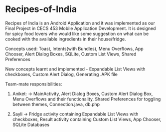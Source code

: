 # Recipes-of-India

Recipes of India is an Android Application and it was implemented as our Final Project in CECS 453 Mobile Application Development. It is designed for spicy food lovers who would like some suggestion on what can be cooked with the available ingredients in their house/fridge.

Concepts used: Toast, Intents(with Bundles), Menu Overflows, App Chooser, Alert Dialog Boxes, SQLite, Custom List Views, Shared Preferences

New concepts learnt and implemented - Expandable List Views with checkboxes, Custom Alert Dialog, Generating .APK file

Team-mate responsibilities:
1) Aniket:
  -> MainActivity, Alert Dialog Boxes, Custom Alert Dialog Box, Menu Overflows and their functionality, Shared Preferences for toggling between themes, Connection.java, db.php

2) Sayli
  -> Fridge activity containing Expandable List Views with checkboxes, Result activity containing Custom List Views, App Chooser, SQLite Databases 
